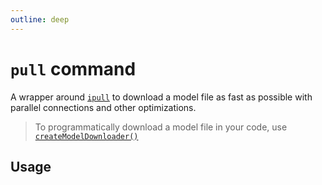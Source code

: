 ```yaml
---
outline: deep
---
```

# `pull` command

<script setup lang="ts">
import {data as docs} from "./cli.data.js";
const commandDoc = docs.pull;
</script>

<p><div v-html="commandDoc.description"></div></p>

A wrapper around [`ipull`](https://www.npmjs.com/package/ipull)
to download a model file as fast as possible with parallel connections and other optimizations.

> To programmatically download a model file in your code, use [`createModelDownloader()`](../api/functions/createModelDownloader.md)

## Usage
<div v-html="commandDoc.usageHtml"></div>
<div v-html="commandDoc.options"></div>
